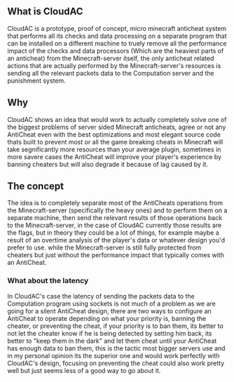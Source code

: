 ## What is CloudAC
CloudAC is a prototype, proof of concept, micro minecraft anticheat system that performs all its checks and data processing on a separate program that can be installed on a different machine to truely remove all the performance impact of the checks and data processors (Which are the heaviest parts of an anticheat) from the Minecraft-server itself, the only anticheat related actions that are actually performed by the Minecraft-server's resources is sending all the relevant packets data to the Computation server and the punishment system.

## Why
CloudAC shows an idea that would work to actually completely solve one of the biggest problems of server sided Minecraft anticheats, agree or not any AntiCheat even with the best optimizations and most elegant source code thats built to prevent most or all the game breaking cheats in Minecraft will take segnificantly more resources than your average plugin, sometimes in more savere cases the AntiCheat will improve your player's experience by banning cheaters but will also degrade it because of lag caused by it.

## The concept
The idea is to completely separate most of the AntiCheats operations from the Minecraft-server (specifically the heavy ones) and to perform them on a separate machine, then send the relevant results of those operations back to the Minecraft-server, in the case of CloudAC currently those results are the flags, but in theory they could be a lot of things, for example maybe a result of an overtime analysis of the player's data or whatever design you'd prefer to use. while the Minecraft-server is still fully protected from cheaters but just without the performance impact that typically comes with an AntiCheat.

### What about the latency
In CloudAC's case the latency of sending the packets data to the Computation program using sockets is not much of a problem as we are going for a silent AntiCheat design, there are two ways to configure an AntiCheat to operate depending on what your priority is, banning the cheater, or preventing the cheat, if your priority is to ban them, its better to not let the cheater know if he is being detected by setting him back, its better to "keep them in the dark" and let them cheat until your AntiCheat has enough data to ban them, this is the tactic most bigger servers use and in my personal opinion its the superior one and would work perfectly with CloudAC's design, focusing on preventing the cheat could also work pretty well but just seems less of a good way to go about it.
